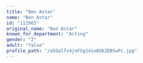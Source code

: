 ```yaml
---
title: "Ben Astar"
name: "Ben Astar"
id: "112965"
original_name: "Ben Astar"
known_for_department: "Acting"
gender: "2"
adult: "false"
profile_path: "/a5Galfx4joFSg14io8OkZEB5wPc.jpg"
---
```

